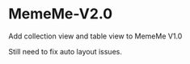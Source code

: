# MemeMe-V2.0
Add collection view and table view to MemeMe V1.0

Still need to fix auto layout issues.

